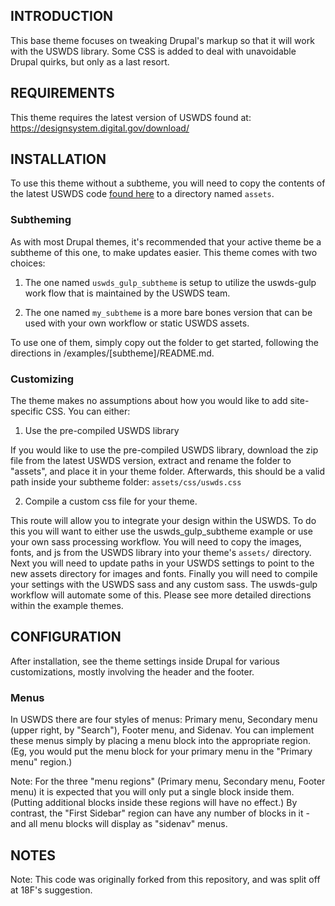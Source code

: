 ## INTRODUCTION
This base theme focuses on tweaking Drupal's markup so that it will work with
the USWDS library. Some CSS is added to deal with unavoidable Drupal quirks,
but only as a last resort.

## REQUIREMENTS
This theme requires the latest version of USWDS found at:
https://designsystem.digital.gov/download/

## INSTALLATION
To use this theme without a subtheme, you will need to copy the contents of
the latest USWDS code [found here](https://designsystem.digital.gov/download/)
to a directory named `assets`.

### Subtheming
As with most Drupal themes, it's recommended that your active theme be a
subtheme of this one, to make updates easier. This theme comes with two choices:

1. The one named `uswds_gulp_subtheme` is setup to utilize the uswds-gulp work
  flow that is maintained by the USWDS team.

2. The one named `my_subtheme` is a more bare bones version that can be used
  with your own workflow or static USWDS assets.

To use one of them, simply copy out the folder to get started, following the
directions in /examples/[subtheme]/README.md.

### Customizing

The theme makes no assumptions about how you would like to add site-specific
CSS. You can either:

1. Use the pre-compiled USWDS library

  If you would like to use the pre-compiled USWDS library, download the zip file
  from the latest USWDS version, extract and rename the folder to "assets", and
  place it in your theme folder. Afterwards, this should be a valid path
  inside your subtheme folder: `assets/css/uswds.css`

2. Compile a custom css file for your theme.

  This route will allow you to integrate your design within the USWDS.
  To do this you will want to either use the uswds_gulp_subtheme example or use
  your own sass processing workflow. You will need to copy the images, fonts,
  and js from the USWDS library into your theme's `assets/` directory. Next you
  will need to update paths in your USWDS settings to point to the new assets
  directory for images and fonts. Finally you will need to compile your
  settings with the USWDS sass and any custom sass. The uswds-gulp workflow
  will automate some of this. Please see more detailed directions within the
  example themes.


## CONFIGURATION

After installation, see the theme settings inside Drupal for various
customizations, mostly involving the header and the footer.

### Menus

In USWDS there are four styles of menus: Primary menu, Secondary menu
(upper right, by "Search"), Footer menu, and Sidenav. You can implement these
menus simply by placing a menu block into the appropriate region.
(Eg, you would put the menu block for your primary menu in the "Primary menu"
region.)

Note: For the three "menu regions" (Primary menu, Secondary menu, Footer menu)
it is expected that you will only put a single block inside them.
(Putting additional blocks inside these regions will have no effect.)
By contrast, the "First Sidebar" region can have any number of blocks in it -
and all menu blocks will display as "sidenav" menus.

## NOTES

Note: This code was originally forked from this repository, and was split off
at 18F's suggestion.
